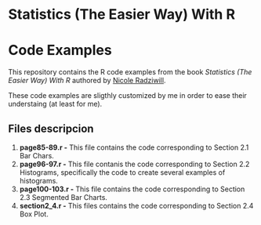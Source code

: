 # Statistics (The Easier Way) With R
# Code Examples

This repository contains the R code examples from the book *Statistics (The Easier Way) With R* authored by [Nicole Radziwill](http://nicoleradziwill.com/).

These code examples are sligthly customized by me in order to ease their understaing (at least for me).

## Files descripcion

1. **page85-89.r -** This file contains the code corresponding to Section 2.1 Bar Chars.
2. **page96-97.r -** This file contanis the code corresponding to Section 2.2 Histograms, specifically the code to create several examples of histograms.
3. **page100-103.r -** This file contains the code corresponding to Section 2.3 Segmented Bar Charts.
4. **section2_4.r -** This files contains the code corresponding to Section 2.4 Box Plot.